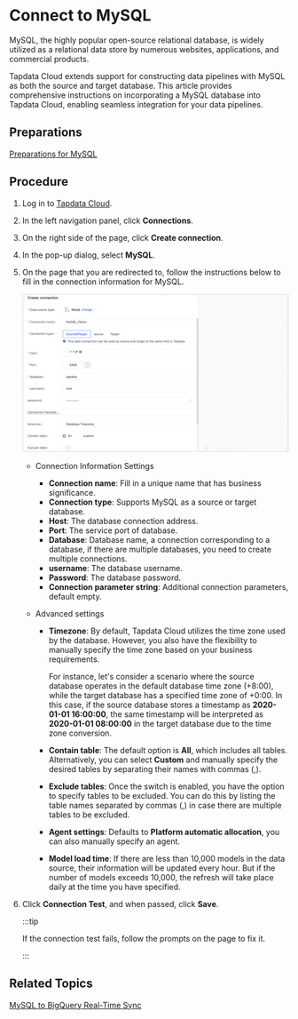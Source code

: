 # Connect to MySQL

MySQL, the highly popular open-source relational database, is widely utilized as a relational data store by numerous websites, applications, and commercial products. 

Tapdata Cloud extends support for constructing data pipelines with MySQL as both the source and target database. This article provides comprehensive instructions on incorporating a MySQL database into Tapdata Cloud, enabling seamless integration for your data pipelines.

## Preparations

[Preparations for MySQL](../../../prerequisites/config-database/certified/mysql.md)

## Procedure

1. Log in to [Tapdata Cloud](https://cloud.tapdata.io/).

2. In the left navigation panel, click **Connections**.

3. On the right side of the page, click **Create connection**.

4. In the pop-up dialog, select **MySQL**.

5. On the page that you are redirected to, follow the instructions below to fill in the connection information for MySQL.

   ![Connection configuration example](../../../images/mysql_connection_demo.png)

   * Connection Information Settings

      * **Connection name**: Fill in a unique name that has business significance.
      * **Connection type**: Supports MySQL as a source or target database.
      * **Host**: The database connection address.
      * **Port**: The service port of database.
      * **Database**: Database name, a connection corresponding to a database, if there are multiple databases, you need to create multiple connections.
      * **username**: The database username.
      * **Password**: The database password.
      * **Connection parameter string**: Additional connection parameters, default empty.
      
   * Advanced settings

      * **Timezone**: By default, Tapdata Cloud utilizes the time zone used by the database. However, you also have the flexibility to manually specify the time zone based on your business requirements.
      
        For instance, let's consider a scenario where the source database operates in the default database time zone (+8:00), while the target database has a specified time zone of +0:00. In this case, if the source database stores a timestamp as **2020-01-01 16:00:00**, the same timestamp will be interpreted as **2020-01-01 08:00:00** in the target database due to the time zone conversion.
      
      * **Contain table**: The default option is **All**, which includes all tables. Alternatively, you can select **Custom** and manually specify the desired tables by separating their names with commas (,).
      
      * **Exclude tables**: Once the switch is enabled, you have the option to specify tables to be excluded. You can do this by listing the table names separated by commas (,) in case there are multiple tables to be excluded.
      
      * **Agent settings**: Defaults to **Platform automatic allocation**, you can also manually specify an agent.
      
      * **Model load time**: If there are less than 10,000 models in the data source, their information will be updated every hour. But if the number of models exceeds 10,000, the refresh will take place daily at the time you have specified.

6. Click **Connection Test**, and when passed, click **Save**.

   :::tip

   If the connection test fails, follow the prompts on the page to fix it.

   :::



## Related Topics

[MySQL to BigQuery Real-Time Sync](../../../best-practice/mysql-to-bigquery.md)